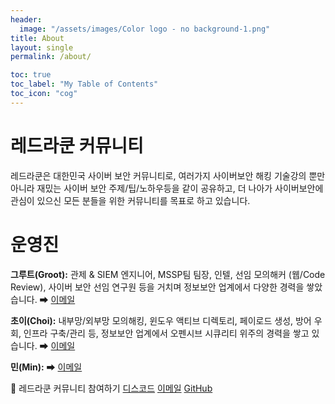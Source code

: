 ```yaml
---
header:
  image: "/assets/images/Color logo - no background-1.png"
title: About
layout: single
permalink: /about/

toc: true
toc_label: "My Table of Contents"
toc_icon: "cog"
---
```

# 레드라쿤 커뮤니티 
레드라쿤은 대한민국 사이버 보안 커뮤니티로, 여러가지 사이버보안 해킹 기술강의 뿐만 아니라 재밌는 사이버 보안 주제/팁/노하우등을 같이 공유하고, 더 나아가 사이버보안에 관심이 있으신 모든 분들을 위한 커뮤니티를 목표로 하고 있습니다.

# 운영진

**그루트(Groot):** 관제 & SIEM 엔지니어, MSSP팀 팀장, 인텔, 선임 모의해커 (웹/Code Review), 사이버 보안 선임 연구원 등을 거치며 정보보안 업계에서 다양한 경력을 쌓았습니다.
➡  [<i class="fas fa-envelope fa-fw"></i> 이메일](mailto:groot@redraccoon.kr) 

**초이(Choi):** 내부망/외부망 모의해킹, 윈도우 액티브 디렉토리, 페이로드 생성, 방어 우회, 인프라 구축/관리 등, 정보보안 업계에서 오펜시브 시큐리티 위주의 경력을 쌓고 있습니다.
➡  [<i class="fas fa-envelope fa-fw"></i> 이메일](mailto:choi@redraccoon.kr) 

**민(Min):** 
➡  [<i class="fas fa-envelope fa-fw"></i> 이메일](mailto:min@redraccoon.kr) 


🤝 레드라쿤 커뮤니티 참여하기
[<i class="fab fa-discord fa-fw"></i> 디스코드](https://discord.gg/FGeh8Uk9Dg)
[<i class="fas fa-envelope fa-fw"></i> 이메일](mailto:support@redraccoon.kr)
[<i class="fab fa-github fa-fw"></i> GitHub](https://github.com/redraccoon)
